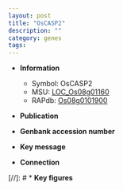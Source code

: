 ```yaml
---
layout: post
title: "OsCASP2"
description: ""
category: genes
tags: 
---
```


* **Information**  
    + Symbol: OsCASP2  
    + MSU: [LOC_Os08g01160](http://rice.uga.edu/cgi-bin/ORF_infopage.cgi?orf=LOC_Os08g01160)  
    + RAPdb: [Os08g0101900](http://rapdb.dna.affrc.go.jp/viewer/gbrowse_details/irgsp1?name=Os08g0101900)  

* **Publication**  

* **Genbank accession number**  

* **Key message**  

* **Connection**  

[//]: # * **Key figures**  


